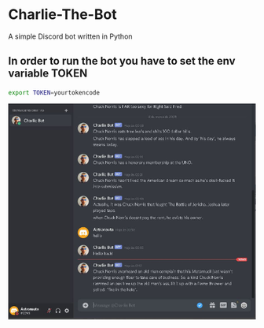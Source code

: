 # Charlie-The-Bot
A simple Discord bot written in Python<br>

## In order to run the bot you have to set the env variable TOKEN
```sh
export TOKEN=yourtokencode
```
![](charliebot.JPG)

